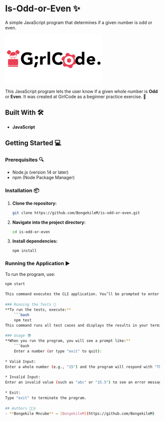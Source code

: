 # Is-Odd-or-Even ✨
A simple JavaScript program that determines if a given number is odd or even.

![GirlCode logo](girlcode.png "Logo")

This JavaScript program lets the user know if a given whole number is **Odd** or **Even**. It was created at GirlCode as a beginner practice exercise. 🚀

## Built With 🛠️

- **JavaScript**

## Getting Started 💻

### Prerequisites 🔍
- Node.js (version 14 or later)
- npm (Node Package Manager)

### Installation 📦
1. **Clone the repository:**
    ```bash
    git clone https://github.com/BongekileM/is-odd-or-even.git
2. **Navigate into the project directory:**
    ```bash
    cd is-odd-or-even
3. **Install dependencies:**
    ```bash
    npm install

### Running the Application ▶️
To run the program, use:
```bash
npm start

This command executes the CLI application. You’ll be prompted to enter a number, and the program will indicate whether the number is odd or even. Type "exit" to quit the application. 👋

### Running the Tests 🧪
**To run the tests, execute:**
    ```bash
    npm test
This command runs all test cases and displays the results in your terminal.

### Usage 📚
**When you run the program, you will see a prompt like:**
    ```bash
    Enter a number (or type "exit" to quit):

* Valid Input:
Enter a whole number (e.g., "15") and the program will respond with "The number 15 is Odd." or "The number 15 is Even." 😃

* Invalid Input:
Enter an invalid value (such as "abc" or "15.5") to see an error message like "Please enter a valid number." or "Please enter a whole number." ⚠️

* Exit:
Type "exit" to terminate the program.

## Authors 🙋🏿‍♀️
- **Bongekile Mncube** – [BongekileM](https://github.com/BongekileM)



